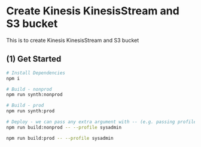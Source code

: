 # Create Kinesis KinesisStream and S3 bucket

This is to create Kinesis KinesisStream and S3 bucket

## (1) Get Started

```bash
# Install Dependencies
npm i

# Build - nonprod
npm run synth:nonprod

# Build - prod
npm run synth:prod

# Deploy - we can pass any extra argument with -- (e.g. passing profile)
npm run build:nonprod -- --profile sysadmin

npm run build:prod -- --profile sysadmin
```
